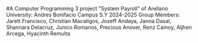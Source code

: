 #A Computer Programming 3 project "System Payroll" of Arellano University: Andres Bonifacio Campus S.Y 2024-2025
Group Members: 
Jarett Francisco, Christian Macatigos, Joseff Andaya, Janna Dasal, Shannara Delacruz, Junico Romanos, Precious Anover, Renz Cainoy, Aljhen Arcega, Hyacinth Remulta
